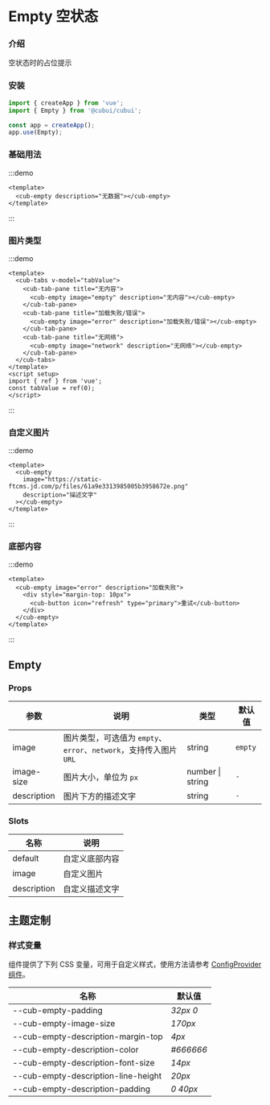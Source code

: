 # Empty 空状态

### 介绍

空状态时的占位提示

### 安装

```js
import { createApp } from 'vue';
import { Empty } from '@cubui/cubui';

const app = createApp();
app.use(Empty);
```

### 基础用法

:::demo

```vue
<template>
  <cub-empty description="无数据"></cub-empty>
</template>
```

:::

### 图片类型

:::demo

```vue
<template>
  <cub-tabs v-model="tabValue">
    <cub-tab-pane title="无内容">
      <cub-empty image="empty" description="无内容"></cub-empty>
    </cub-tab-pane>
    <cub-tab-pane title="加载失败/错误">
      <cub-empty image="error" description="加载失败/错误"></cub-empty>
    </cub-tab-pane>
    <cub-tab-pane title="无网络">
      <cub-empty image="network" description="无网络"></cub-empty>
    </cub-tab-pane>
  </cub-tabs>
</template>
<script setup>
import { ref } from 'vue';
const tabValue = ref(0);
</script>
```

:::

### 自定义图片

:::demo

```vue
<template>
  <cub-empty
    image="https://static-ftcms.jd.com/p/files/61a9e3313985005b3958672e.png"
    description="描述文字"
  ></cub-empty>
</template>
```

:::

### 底部内容

:::demo

```vue
<template>
  <cub-empty image="error" description="加载失败">
    <div style="margin-top: 10px">
      <cub-button icon="refresh" type="primary">重试</cub-button>
    </div>
  </cub-empty>
</template>
```

:::

## Empty

### Props

| 参数        | 说明                                                               | 类型             | 默认值  |
| ----------- | ------------------------------------------------------------------ | ---------------- | ------- |
| image       | 图片类型，可选值为 `empty`、`error`、`network`，支持传入图片 `URL` | string           | `empty` |
| image-size  | 图片大小，单位为 `px`                                              | number \| string | `-`     |
| description | 图片下方的描述文字                                                 | string           | `-`     |

### Slots

| 名称        | 说明           |
| ----------- | -------------- |
| default     | 自定义底部内容 |
| image       | 自定义图片     |
| description | 自定义描述文字 |

## 主题定制

### 样式变量

组件提供了下列 CSS 变量，可用于自定义样式，使用方法请参考 [ConfigProvider 组件](#/zh-CN/component/configprovider)。

| 名称                                | 默认值    |
| ----------------------------------- | --------- |
| --cub-empty-padding                 | _32px 0_  |
| --cub-empty-image-size              | _170px_   |
| --cub-empty-description-margin-top  | _4px_     |
| --cub-empty-description-color       | _#666666_ |
| --cub-empty-description-font-size   | _14px_    |
| --cub-empty-description-line-height | _20px_    |
| --cub-empty-description-padding     | _0 40px_  |
